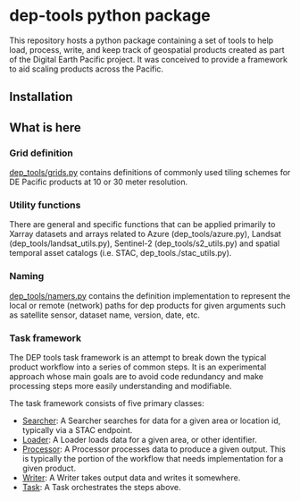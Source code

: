 # dep-tools python package

This repository hosts a python package containing a set of tools to help load,
process, write, and keep track of geospatial products created as part of the
Digital Earth Pacific project. It was conceived to provide a framework to aid
scaling products across the Pacific.

## Installation

## What is here

### Grid definition

[dep_tools/grids.py](dep_tools/grids.py) contains definitions of commonly used
tiling schemes for DE Pacific products at 10 or 30 meter resolution.

### Utility functions

There are general and specific functions that can be applied
primarily to Xarray datasets and arrays related to Azure (dep_tools/azure.py),
Landsat (dep_tools/landsat_utils.py), Sentinel-2 (dep_tools/s2_utils.py) and
spatial temporal asset catalogs (i.e. STAC, dep_tools./stac_utils.py).

### Naming

[dep_tools/namers.py](dep_tools/namers.py) contains the definition
implementation to represent the local or remote (network) paths for dep products
for given arguments such as satellite sensor, dataset name, version, date, etc.

### Task framework

The DEP tools task framework is an attempt to break down the typical product
workflow into a series of common steps. It is an experimental approach whose
main goals are to avoid code redundancy and make processing steps more easily
understanding and modifiable.

The task framework consists of five primary classes:

- [Searcher](dep_tools/searchers.py): A Searcher searches for data for a given
  area or location id, typically via a STAC endpoint.
- [Loader](dep_tools/loaders.py): A Loader loads data for a given area, or other
  identifier.
- [Processor](dep_tools/processors.py): A Processor processes data to produce a
  given output. This is typically the portion of the workflow that needs
  implementation for a given product.
- [Writer](dep_tools/writers.py): A Writer takes output data and writes it
  somewhere.
- [Task](dep_tools/task.py): A Task orchestrates the steps above.
